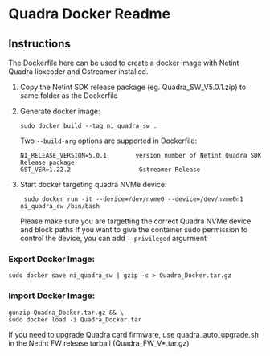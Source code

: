 # Quadra Docker Readme

## Instructions
The Dockerfile here can be used to create a docker image with Netint Quadra libxcoder and Gstreamer installed.

1. Copy the Netint SDK release package (eg. Quadra_SW_V5.0.1.zip) to same folder as the Dockerfile
2. Generate docker image:

    ```
    sudo docker build --tag ni_quadra_sw .
   ```

   Two `--build-arg` options are supported in Dockerfile:

       NI_RELEASE_VERSION=5.0.1        version number of Netint Quadra SDK Release package
       GST_VER=1.22.2		            Gstreamer Release

3. Start docker targeting quadra NVMe device:
   
   ```
    sudo docker run -it --device=/dev/nvme0 --device=/dev/nvme0n1 ni_quadra_sw /bin/bash
   ```

   Please make sure you are targetting the correct Quadra NVMe device and block paths
   If you want to give the container sudo permission to control the device, you can add `--privileged` argurment 
   
### Export Docker Image:

```
sudo docker save ni_quadra_sw | gzip -c > Quadra_Docker.tar.gz
```

### Import Docker Image:

```
gunzip Quadra_Docker.tar.gz && \
sudo docker load -i Quadra_Docker.tar
```

If you need to upgrade Quadra card firmware, use quadra_auto_upgrade.sh in the
Netint FW release tarball (Quadra_FW_V*.tar.gz)

